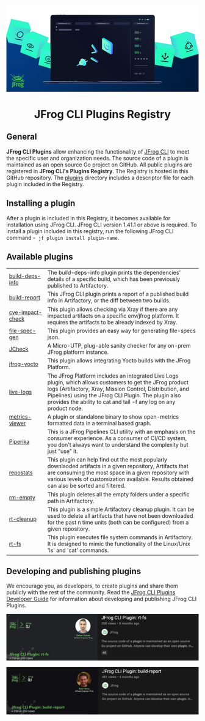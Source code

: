 [![](images/introduction.png)](#readme)

<div align="center">

# JFrog CLI Plugins Registry

</div>

## General
**JFrog CLI Plugins** allow enhancing the functionality of [JFrog CLI](https://www.jfrog.com/confluence/display/CLI/JFrog+CLI) to meet the specific user and organization needs. The source code of a plugin is maintained as an open source Go project on GitHub. All public plugins are registered in **JFrog CLI's Plugins Registry**. The Registry is hosted in this GitHub repository. The [plugins](plugins) directory includes a descriptor file for each plugin included in the Registry. 

## Installing a plugin 
After a plugin is included in this Registry, it becomes available for installation using JFrog CLI. JFrog CLI version 1.41.1 or above is required. To install a plugin included in this registry, run the following JFrog CLI command -  `jf plugin install plugin-name`. 

## Available plugins

<table>
    <tr>
        <td width="20%">
            <a href="https://github.com/jfrog/jfrog-cli-plugins/tree/main/build-deps-info">build-deps-info</a>
        </td>
        <td>
            The build-deps-info plugin prints the dependencies' details of a specific build, which has been previously published to Artifactory.
        </td>
    </tr>
    <tr>
        <td width="20%">
            <a href="https://github.com/jfrog/jfrog-cli-plugins/tree/main/build-report">build-report</a>
        </td>
        <td>
            This JFrog CLI plugin prints a report of a published build info in Artifactory, or the diff between two builds.
        </td>
    </tr>
    <tr>
        <td width="20%">
            <a href="https://github.com/rdar-lab/cve-impact-check">cve-impact-check</a>
        </td>
        <td>
            This plugin allows checking via Xray if there are any impacted artifacts on a specific env/jfrog platform. It requires the artifacts to be already indexed by Xray.
        </td>
    </tr>
    <tr>
        <td width="20%">
            <a href="https://github.com/jfrog/jfrog-cli-plugins/tree/main/file-spec-gen">file-spec-gen</a>
        </td>
        <td>
            This plugin provides an easy way for generating file-specs json.
        </td>
    </tr>
    <tr>
        <td width="20%">
            <a href="https://github.com/rdar-lab/JCheck">JCheck</a>
        </td>
        <td>
            A Micro-UTP, plug-able sanity checker for any on-prem JFrog platform instance.
        </td>
    </tr>
    <tr>
        <td width="20%">
            <a href="https://github.com/rdar-lab/jfrog-cli-yocto-plugin">jfrog-yocto</a>
        </td>
        <td>
            This plugin allows integrating Yocto builds with the JFrog Platform.
        </td>
    </tr>
    <tr>
        <td width="20%">
            <a href="https://github.com/jfrog/live-logs">live-logs</a>
        </td>
        <td>
            The JFrog Platform includes an integrated Live Logs plugin, which allows customers to get the JFrog product logs (Artifactory, Xray, Mission Control, Distribution, and Pipelines) using the JFrog CLI Plugin. The plugin also provides the ability to cat and tail -f any log on any product node.
        </td>
    </tr>
    <tr>
        <td width="20%">
            <a href="https://github.com/eldada/metrics-viewer">metrics-viewer</a>
        </td>
        <td>
            A plugin or standalone binary to show open-metrics formatted data in a terminal based graph.
        </td>
    </tr>
    <tr>
        <td width="20%">
            <a href="https://github.com/hanochg/piperika">Piperika</a>
        </td>
        <td>
            This is a JFrog Pipelines CLI utility with an emphasis on the consumer experience. As a consumer of CI/CD system, you don't always want to understand the complexity but just "use" it.
        </td>
    </tr>
    <tr>
        <td width="20%">
            <a href="https://github.com/chanti529/repostats">repostats</a>
        </td>
        <td>
            This plugin can help find out the most popularly downlaoded artifacts in a given repository, Artifacts that are consuming the most space in a given repository with various levels of customization available. Results obtained can also be sorted and filtered.
        </td>
    </tr>
    <tr>
        <td width="20%">
            <a href="https://github.com/jfrog/jfrog-cli-plugins/tree/main/rm-empty">rm-empty</a>
        </td>
        <td>
            This plugin deletes all the empty folders under a specific path in Artifactory.
        </td>
    </tr>
    <tr>
        <td width="20%">
            <a href="https://github.com/jfrog/jfrog-cli-plugins/tree/main/rt-cleanup">rt-cleanup</a>
        </td>
        <td>
            This plugin is a simple Artifactory cleanup plugin. It can be used to delete all artifacts that have not been downloaded for the past n time units (both can be configured) from a given repository.
        </td>
    </tr>
    <tr>
        <td width="20%">
            <a href="https://github.com/jfrog/jfrog-cli-plugins/tree/main/rt-fs">rt-fs</a>
        </td>
        <td>
            This plugin executes file system commands in Artifactory. It is designed to mimic the functionality of the Linux/Unix 'ls' and 'cat' commands.
        </td>
    </tr>
</table>

## Developing and publishing plugins
We encourage you, as developers, to create plugins and share them publicly with the rest of the community. Read the [JFrog CLI Plugins Developer Guide](https://github.com/jfrog/jfrog-cli/blob/master/guides/jfrog-cli-plugins-developer-guide.md) for information about developing and publishing JFrog CLI Plugins.

[![rt-fs-plugin](images/rt-fs-plugin.png)](https://youtu.be/zQ1JV83frFI)

[![build-report-plugin](images/build-report-plugin.png)](https://youtu.be/_oPNuiDm04g)
